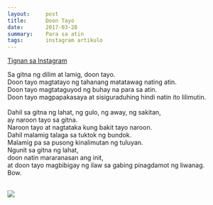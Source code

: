 ```yaml
---
layout:     post
title:      Doon Tayo
date:       2017-03-28
summary:    Para sa atin
tags:       instagram artikulo
---
```


<p><a href="https://www.instagram.com/p/BSFKUmkDXrm/?taken-by=semillastan">Tignan sa Instagram</a></p>

Sa gitna ng dilim at lamig, doon tayo.<br />
Doon tayo magtatayo ng tahanang matatawag nating atin.<br />
Doon tayo magtataguyod ng buhay na para sa atin. <br />
Doon tayo magpapakasaya at sisiguraduhing hindi natin ito lilimutin. <br />
<br />
Dahil sa gitna ng lahat, ng gulo, ng away, ng sakitan,<br /> 
ay naroon tayo sa gitna.<br /> 
Naroon tayo at nagtataka kung bakit tayo naroon.<br /> 
Dahil malamig talaga sa tuktok ng bundok.<br /> 
Malamig pa sa pusong kinalimutan ng tuluyan.<br /> 
Ngunit sa gitna ng lahat,<br /> 
doon natin mararanasan ang init,<br /> 
at doon tayo magbibigay ng ilaw sa gabing pinagdamot ng liwanag.<br /> 
Bow.<br />
<br />

<img src="https://instagram.fmnl3-2.fna.fbcdn.net/t51.2885-15/e35/17493464_1879769728944890_4714276706771271680_n.jpg" />
